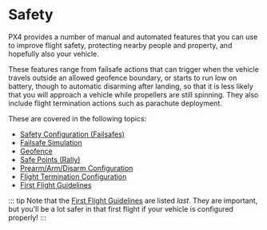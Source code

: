 # Safety

PX4 provides a number of manual and automated features that you can use to improve flight safety, protecting nearby people and property, and hopefully also your vehicle.

These features range from failsafe actions that can trigger when the vehicle travels outside an allowed geofence boundary, or starts to run low on battery, though to automatic disarming after landing, so that it is less likely that you will approach a vehicle while propellers are still spinning.
They also include flight termination actions such as parachute deployment.

These are covered in the following topics:

- [Safety Configuration (Failsafes)](../config/safety.md)
- [Failsafe Simulation](../config/safety_simulation.md)
- [Geofence](../flying/geofence.md)
- [Safe Points (Rally)](../flying/plan_safety_points.md)
- [Prearm/Arm/Disarm Configuration](../advanced_config/prearm_arm_disarm.md)
- [Flight Termination Configuration](../advanced_config/flight_termination.md)
- [First Flight Guidelines](../flying/first_flight_guidelines.md) 

::: tip
Note that the [First Flight Guidelines](../flying/first_flight_guidelines.md) are listed _last_.
They are important, but you'll be a lot safer in that first flight if your vehicle is configured properly!
:::
